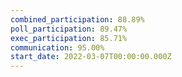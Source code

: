 ```yaml
---
combined_participation: 88.89%
poll_participation: 89.47%
exec_participation: 85.71%
communication: 95.00%
start_date: 2022-03-07T00:00:00.000Z
---
```

